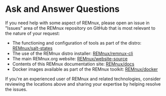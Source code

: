 # Ask and Answer Questions

If you need help with some aspect of REMnux, please open an issue in "Issues" area of the REMnux repository on GitHub that is most relevant to the nature of your request:

* The functioning and configuration of tools as part of the distro: [REMnux/salt-states](https://github.com/REMnux/salt-states/issues)
* The use of the REMnux distro installer: [REMnux/remnux-cli](https://github.com/REMnux/remnux-cli/issues)
* The main REMnux.org website: [REMnux/website-source](https://github.com/REMnux/website-source/issues)
* Contents of this REMnux documentation site: [REMnux/docs](https://github.com/REMnux/docs)
* Docker images available as part of the REMnux toolkit: [REMnux/docker](https://github.com/REMnux/docker/issues)

If you're an experienced user of REMnux and related technologies, consider reviewing the locations above and sharing your expertise by helping resolve the issues.

